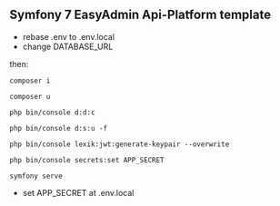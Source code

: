 ## Symfony 7 EasyAdmin Api-Platform template

- rebase .env to .env.local
- change DATABASE_URL

then:

```
composer i

composer u

php bin/console d:d:c

php bin/console d:s:u -f

php bin/console lexik:jwt:generate-keypair --overwrite

php bin/console secrets:set APP_SECRET

symfony serve
```

- set APP_SECRET at .env.local